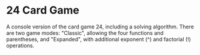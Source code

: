 # 24 Card Game
A console version of the card game 24, including a solving algorithm. There are two game modes: "Classic", allowing the four functions and parentheses, and "Expanded", with additional exponent (^) and factorial (!) operations.
